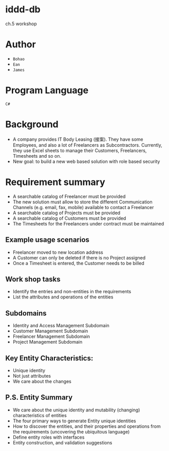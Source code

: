 # iddd-db
ch.5 workshop  

# Author
* `Bohao`
* `Ean`
* `James`

# Program Language
`C#`

# Background
* A company provides IT Body Leasing (接案). They have some Employees, and also a lot of Freelancers as Subcontractors. Currently, they use Excel sheets to manage their Customers, Freelancers, Timesheets and so on. 
* New goal: to build a new web based solution with role based security 

# Requirement summary
* A searchable catalog of Freelancer must be provided
* The new solution must allow to store the different Communication Channels (e.g. email, fax, mobile) available to contact a Freelancer
* A searchable catalog of Projects must be provided
* A searchable catalog of Customers must be provided
* The Timesheets for the Freelancers under contract must be maintained

## Example usage scenarios
* Freelancer moved to new location address
* A Customer can only be deleted if there is no Project assigned
* Once a Timesheet is entered, the Customer needs to be billed

## Work shop tasks
* Identify the entries and non-entities in the requirements
* List the attributes and operations of the entities

## Subdomains 
* Identity and Access Management Subdomain
* Customer Management Subdomain
* Freelancer Management Subdomain
* Project Management Subdomain

## Key Entity Characteristics:
* Unique identity
* Not just attributes
* We care about the changes

## P.S. Entity Summary
* We care about the unique identity and mutability (changing) characteristics of entities
* The four primary ways to generate Entity unique identities
* How to discover the entities, and their properties and operations from the requirements (uncovering the ubiquitous language)
* Define entity roles with interfaces
* Entity construction, and validation suggestions